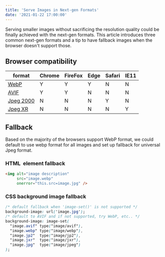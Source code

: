 ```yaml
---
title: 'Serve Images in Next-gen Formats' 
date: '2021-01-22 17:00:00'
---
```

Serving smaller images without sacrificing the resolution quality could be finally achieved
with the next-gen formats. This article introduces three common next-gen formats and a tip
to have fallback images when the browser doesn't support those.
<!-- Excerpt End -->

## Browser compatibility

|format|Chrome|FireFox|Edge|Safari|IE11|
|---|---|---|---|---|---|
|<a href="https://caniuse.com/webp" target="_blank">WebP</a>|Y|Y|Y|N|N|
|<a href="https://caniuse.com/avif" target="_blank">AVIF</a>|Y|Y|N|N|N|
|<a href="https://caniuse.com/jpeg2000" target="_blank">Jpeg 2000</a>|N|N|N|Y|N|
|<a href="https://caniuse.com/jpegxr" target="_blank">Jpeg XR</a>|N|N|N|N|Y|

## Fallback
Based on the majority of the browsers support WebP format, we could default to
use webp format for all images and set up fallback for universal Jpeg format.

### HTML <img> element fallback
```html
<img alt="image description" 
     src="image.webp" 
     onerror="this.src=image.jpg" />
```

### CSS background image fallback
```css
/* default fallback when 'image-set()' is not supported */
background-image: url('image.jpg');
/* default to AVIF and if not supported, try WebP, etc.. */
background-image: image-set( 
  "image.avif" type("image/avif"),  
  "image.webp" type("image/webp"),
  "image.jp2"  type("image/jp2"),
  "image.jxr"  type("image/jxr"),
  "image.jpg"  type("image/jpeg")
);
```

